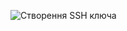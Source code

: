 ![Створення SSH ключа](https://user-images.githubusercontent.com/85631498/121816605-3bbeaa80-cc85-11eb-80e3-fc39164b6b6d.png)
